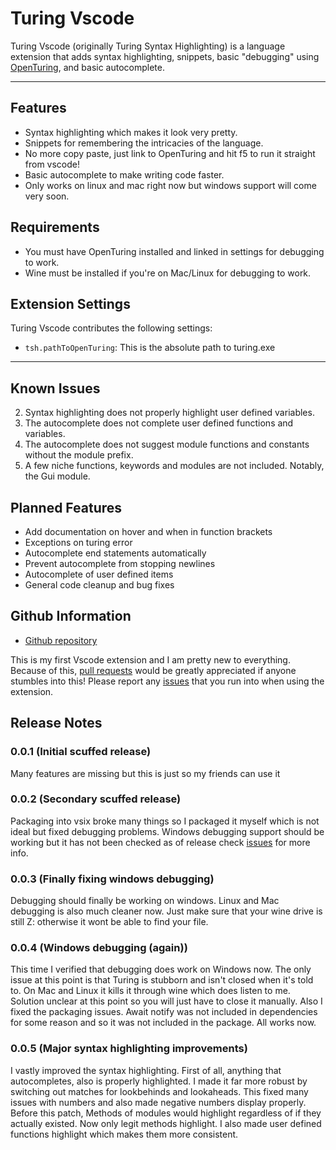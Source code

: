 # Turing Vscode

Turing Vscode (originally Turing Syntax Highlighting) is a language extension that adds syntax highlighting, snippets, basic "debugging" using [OpenTuring](https://github.com/Open-Turing-Project/OpenTuring), and basic autocomplete.

---
## Features
- Syntax highlighting which makes it look very pretty.
- Snippets for remembering the intricacies of the language.
- No more copy paste, just link to OpenTuring and hit f5 to run it straight from vscode!
- Basic autocomplete to make writing code faster.
- Only works on linux and mac right now but windows support will come very soon.

## Requirements

- You must have OpenTuring installed and linked in settings for debugging to work.
- Wine must be installed if you're on Mac/Linux for debugging to work.

## Extension Settings

Turing Vscode contributes the following settings:

* `tsh.pathToOpenTuring`: This is the absolute path to turing.exe

---

## Known Issues

2. Syntax highlighting does not properly highlight user defined variables.
3. The autocomplete does not complete user defined functions and variables.
4. The autocomplete does not suggest module functions and constants without the module prefix.
5. A few niche functions, keywords and modules are not included. Notably, the Gui module.

## Planned Features
- Add documentation on hover and when in function brackets
- Exceptions on turing error
- Autocomplete end statements automatically
- Prevent autocomplete from stopping newlines
- Autocomplete of user defined items
- General code cleanup and bug fixes

## Github Information

- [Github repository](https://github.com/Jumner/TuringVscode)

This is my first Vscode extension and I am pretty new to everything.
Because of this, [pull requests](https://github.com/Jumner/TuringVscode/pulls) would be greatly appreciated if anyone stumbles into this!
Please report any [issues](https://github.com/Jumner/TuringVscode/issues) that you run into when using the extension.


## Release Notes

### 0.0.1 (Initial scuffed release)

Many features are missing but this is just so my friends can use it

### 0.0.2 (Secondary scuffed release)

Packaging into vsix broke many things so I packaged it myself which is not ideal but fixed debugging problems.
Windows debugging support should be working but it has not been checked as of release check [issues](https://github.com/Jumner/TuringVscode/issues) for more info.

### 0.0.3 (Finally fixing windows debugging)

Debugging should finally be working on windows. Linux and Mac debugging is also much cleaner now. Just make sure that your wine drive is still Z: otherwise it wont be able to find your file.

### 0.0.4 (Windows debugging (again))

This time I verified that debugging does work on Windows now. The only issue at this point is that Turing is stubborn and isn't closed when it's told to. On Mac and Linux it kills it through wine which does listen to me. Solution unclear at this point so you will just have to close it manually. Also I fixed the packaging issues. Await notify was not included in dependencies for some reason and so it was not included in the package. All works now.

### 0.0.5 (Major syntax highlighting improvements)

I vastly improved the syntax highlighting. First of all, anything that autocompletes, also is properly highlighted. I made it far more robust by switching out matches for lookbehinds and lookaheads. This fixed many issues with numbers and also made negative numbers display properly. Before this patch, Methods of modules would highlight regardless of if they actually existed. Now only legit methods highlight. I also made user defined functions highlight which makes them more consistent.